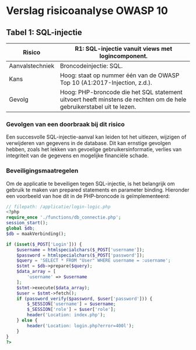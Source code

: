 # Verslag risicoanalyse OWASP 10

## Tabel 1: SQL-injectie

| Risico | R1: SQL-injectie vanuit views met logincomponent. |
|--------|---------------------------------------------------|
| Aanvalstechniek | Broncodeinjectie: SQL. |
| Kans | Hoog: staat op nummer één van de OWASP Top 10 (A1:2017-Injection, z.d.). |
| Gevolg | Hoog: PHP-broncode die het SQL statement uitvoert heeft minstens de rechten om de hele gebruikerstabel uit te lezen. |

### Gevolgen van een doorbraak bij dit risico
Een succesvolle SQL-injectie-aanval kan leiden tot het uitlezen, wijzigen of verwijderen van gegevens in de database. Dit kan ernstige gevolgen hebben, zoals het lekken van gevoelige gebruikersinformatie, verlies van integriteit van de gegevens en mogelijke financiële schade.

### Beveiligingsmaatregelen
Om de applicatie te beveiligen tegen SQL-injectie, is het belangrijk om gebruik te maken van prepared statements en parameter binding. Hieronder een voorbeeld van hoe dit in de PHP-broncode is geïmplementeerd:

```php
// filepath: /applicatie/login-logic.php
<?php
require_once './functions/db_connectie.php';
session_start();
global $db;
$db = maakVerbinding();

if (isset($_POST['Login'])) {
    $username = htmlspecialchars($_POST['username']);
    $password = htmlspecialchars($_POST['password']);
    $query = 'SELECT * FROM "User" WHERE username = :username';
    $stmt = $db->prepare($query);
    $data_array = [
        'username' => $username
    ];
    $stmt->execute($data_array);
    $user = $stmt->fetch();
    if (password_verify($password, $user['password'])) {
        $_SESSION['username'] = $username;
        $_SESSION['role'] = $user['role'];
        header('Location: index.php');
    } else {
        header('Location: login.php?error=400l');
    }
}
?>